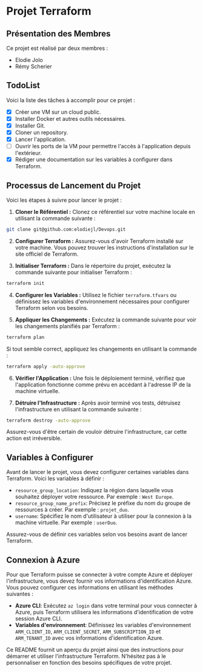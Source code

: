 # Projet Terraform

## Présentation des Membres

Ce projet est réalisé par deux membres :

- Elodie Jolo
- Rémy Scherier

## TodoList

Voici la liste des tâches à accomplir pour ce projet :

- [x] Créer une VM sur un cloud public.
- [x] Installer Docker et autres outils nécessaires.
- [x] Installer Git.
- [x] Cloner un repository.
- [x] Lancer l'application.
- [ ] Ouvrir les ports de la VM pour permettre l'accès à l'application depuis l'extérieur.
- [x] Rédiger une documentation sur les variables à configurer dans Terraform.

## Processus de Lancement du Projet

Voici les étapes à suivre pour lancer le projet :

1. **Cloner le Référentiel :** Clonez ce référentiel sur votre machine locale en utilisant la commande suivante :
```sh
git clone git@github.com:elodiejl/Devops.git
```
2. **Configurer Terraform :** Assurez-vous d'avoir Terraform installé sur votre machine. Vous pouvez trouver les instructions d'installation sur le site officiel de Terraform.

3. **Initialiser Terraform :** Dans le répertoire du projet, exécutez la commande suivante pour initialiser Terraform :
```sh
terraform init
```
4. **Configurer les Variables :** Utilisez le fichier `terraform.tfvars` ou définissez les variables d'environnement nécessaires pour configurer Terraform selon vos besoins.

5. **Appliquer les Changements :** Exécutez la commande suivante pour voir les changements planifiés par Terraform :
```sh
terraform plan
```
Si tout semble correct, appliquez les changements en utilisant la commande :
```sh
terraform apply -auto-approve
```
6. **Vérifier l'Application :** Une fois le déploiement terminé, vérifiez que l'application fonctionne comme prévu en accédant à l'adresse IP de la machine virtuelle.

7. **Détruire l'Infrastructure :** Après avoir terminé vos tests, détruisez l'infrastructure en utilisant la commande suivante :
```sh
terraform destroy -auto-approve
```

Assurez-vous d'être certain de vouloir détruire l'infrastructure, car cette action est irréversible.

## Variables à Configurer

Avant de lancer le projet, vous devez configurer certaines variables dans Terraform. Voici les variables à définir :

- `resource_group_location`: Indiquez la région dans laquelle vous souhaitez déployer votre ressource. Par exemple : `West Europe`.
- `resource_group_name_prefix`: Précisez le préfixe du nom du groupe de ressources à créer. Par exemple : `projet_duo`.
- `username`: Spécifiez le nom d'utilisateur à utiliser pour la connexion à la machine virtuelle. Par exemple : `userDuo`.

Assurez-vous de définir ces variables selon vos besoins avant de lancer Terraform.

## Connexion à Azure

Pour que Terraform puisse se connecter à votre compte Azure et déployer l'infrastructure, vous devez fournir vos informations d'identification Azure. Vous pouvez configurer ces informations en utilisant les méthodes suivantes :

- **Azure CLI**: Exécutez `az login` dans votre terminal pour vous connecter à Azure, puis Terraform utilisera les informations d'identification de votre session Azure CLI.
- **Variables d'environnement**: Définissez les variables d'environnement `ARM_CLIENT_ID`, `ARM_CLIENT_SECRET`, `ARM_SUBSCRIPTION_ID` et `ARM_TENANT_ID` avec vos informations d'identification Azure.


Ce README fournit un aperçu du projet ainsi que des instructions pour démarrer et utiliser l'infrastructure Terraform. N'hésitez pas à le personnaliser en fonction des besoins spécifiques de votre projet.

